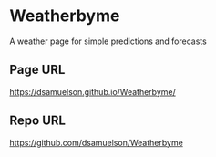 # Weatherbyme
A weather page for simple predictions and forecasts

## Page URL
https://dsamuelson.github.io/Weatherbyme/

## Repo URL
https://github.com/dsamuelson/Weatherbyme
